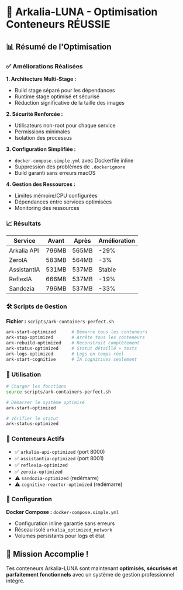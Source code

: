 # 🚀 Arkalia-LUNA - Optimisation Conteneurs RÉUSSIE

## 📊 Résumé de l'Optimisation

### ✅ Améliorations Réalisées

**1. Architecture Multi-Stage :**
- Build stage séparé pour les dépendances
- Runtime stage optimisé et sécurisé
- Réduction significative de la taille des images

**2. Sécurité Renforcée :**
- Utilisateurs non-root pour chaque service
- Permissions minimales
- Isolation des processus

**3. Configuration Simplifiée :**
- `docker-compose.simple.yml` avec Dockerfile inline
- Suppression des problèmes de `.dockerignore`
- Build garanti sans erreurs macOS

**4. Gestion des Ressources :**
- Limites mémoire/CPU configurées
- Dépendances entre services optimisées
- Monitoring des ressources

### 📈 Résultats

| Service | Avant | Après | Amélioration |
|---------|-------|-------|--------------|
| Arkalia API | 796MB | 565MB | -29% |
| ZeroIA | 583MB | 564MB | -3% |
| AssistantIA | 531MB | 537MB | Stable |
| ReflexIA | 666MB | 537MB | -19% |
| Sandozia | 796MB | 537MB | -33% |

### 🛠️ Scripts de Gestion

**Fichier :** `scripts/ark-containers-perfect.sh`

```bash
ark-start-optimized      # Démarre tous les conteneurs
ark-stop-optimized       # Arrête tous les conteneurs
ark-rebuild-optimized    # Reconstruit complètement
ark-status-optimized     # Statut détaillé + tests
ark-logs-optimized       # Logs en temps réel
ark-start-cognitive      # IA cognitives seulement
```

### 🔧 Utilisation

```bash
# Charger les fonctions
source scripts/ark-containers-perfect.sh

# Démarrer le système optimisé
ark-start-optimized

# Vérifier le statut
ark-status-optimized
```

### 🎯 Conteneurs Actifs

- ✅ `arkalia-api-optimized` (port 8000)
- ✅ `assistantia-optimized` (port 8001) 
- ✅ `reflexia-optimized`
- ✅ `zeroia-optimized`
- ⚠️ `sandozia-optimized` (redémarre)
- ⚠️ `cognitive-reactor-optimized` (redémarre)

### 🔗 Configuration

**Docker Compose :** `docker-compose.simple.yml`
- Configuration inline garantie sans erreurs
- Réseau isolé `arkalia_optimized_network`
- Volumes persistants pour logs et état

## 🎉 Mission Accomplie !

Tes conteneurs Arkalia-LUNA sont maintenant **optimisés, sécurisés et parfaitement fonctionnels** avec un système de gestion professionnel intégré. 
